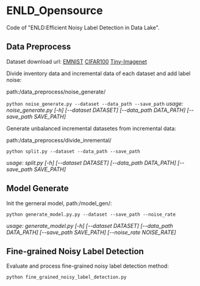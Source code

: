 # ENLD_Opensource
Code of "ENLD:Efficient Noisy Label Detection in Data Lake".

## Data Preprocess
Dataset download url: [EMNIST](https://www.nist.gov/itl/products-and-services/emnist-dataset) [CIFAR100](https://www.cs.toronto.edu/~kriz/cifar.html) [Tiny-Imagenet](https://www.kaggle.com/c/tiny-imagenet)

Divide inventory data and incremental data of each dataset and add label noise:

path:/data_preprocess/noise_generate/

`python noise_generate.py --dataset --data_path --save_path` 
*usage: noise_generate.py [-h] [--dataset DATASET] [--data_path DATA_PATH] [--save_path SAVE_PATH]*

Generate unbalanced incremental datasetes from incremental data:

path:/data_preprocess/divide_inremental/

`python split.py --dataset --data_path --save_path` 

*usage: split.py [-h] [--dataset DATASET] [--data_path DATA_PATH] [--save_path SAVE_PATH]*

## Model Generate

Init the gerneral model, path:/model_gen/:

`python generate_model.py.py --dataset --save_path --noise_rate`

*usage: generate_model.py [-h] [--dataset DATASET] [--data_path DATA_PATH] [--save_path SAVE_PATH] [--noise_rate NOISE_RATE]*

## Fine-grained Noisy Label Detection

Evaluate and process fine-grained noisy label detection method:

`python fine_grained_noisy_label_detection.py`
